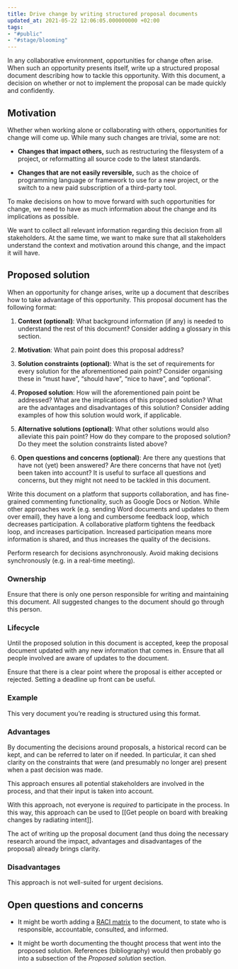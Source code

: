 ```yaml
---
title: Drive change by writing structured proposal documents
updated_at: 2021-05-22 12:06:05.000000000 +02:00
tags:
- "#public"
- "#stage/blooming"
---
```



In any collaborative environment, opportunities for change often arise. When such an opportunity presents itself, write up a structured proposal document describing how to tackle this opportunity. With this document, a decision on whether or not to implement the proposal can be made quickly and confidently.

## Motivation
Whether when working alone or collaborating with others, opportunities for change will come up. While many such changes are trivial, some are not:

* **Changes that impact others,** such as restructuring the filesystem of a project, or reformatting all source code to the latest standards.

* **Changes that are not easily reversible,** such as the choice of programming language or framework to use for a new project, or the switch to a new paid subscription of a third-party tool.

To make decisions on how to move forward with such opportunities for change, we need to have as much information about the change and its implications as possible.

We want to collect all relevant information regarding this decision from all stakeholders. At the same time, we want to make sure that all stakeholders understand the context and motivation around this change, and the impact it will have.

## Proposed solution
When an opportunity for change arises, write up a document that describes how to take advantage of this opportunity. This proposal document has the following format:

1. **Context (optional)**: What background information (if any) is needed to understand the rest of this document? Consider adding a glossary in this section.

2. **Motivation**: What pain point does this proposal address?

3. **Solution constraints (optional)**: What is the set of requirements for every solution for the aforementioned pain point? Consider organising these in “must have”, “should have”, “nice to have”, and “optional”.

4. **Proposed solution**: How will the aforementioned pain point be addressed? What are the implications of this proposed solution? What are the advantages and disadvantages of this solution? Consider adding examples of how this solution would work, if applicable.

5. **Alternative solutions (optional)**: What other solutions would also alleviate this pain point? How do they compare to the proposed solution? Do they meet the solution constraints listed above?

6. **Open questions and concerns (optional)**: Are there any questions that have not (yet) been answered? Are there concerns that have not (yet) been taken into account? It is useful to surface all questions and concerns, but they might not need to be tackled in this document.

Write this document on a platform that supports collaboration, and has fine-grained commenting functionality, such as Google Docs or Notion. While other approaches work (e.g. sending Word documents and updates to them over email), they have a long and cumbersome feedback loop, which decreases participation. A collaborative platform tightens the feedback loop, and increases participation. Increased participation means more information is shared, and thus increases the quality of the decisions.

Perform research for decisions asynchronously. Avoid making decisions synchronously (e.g. in a real-time meeting).

### Ownership
Ensure that there is only one person responsible for writing and maintaining this document. All suggested changes to the document should go through this person.

### Lifecycle
Until the proposed solution in this document is accepted, keep the proposal document updated with any new information that comes in. Ensure that all people involved are aware of updates to the document.

Ensure that there is a clear point where the proposal is either accepted or rejected. Setting a deadline up front can be useful.

### Example
This very document you’re reading is structured using this format.

### Advantages
By documenting the decisions around proposals, a historical record can be kept, and can be referred to later on if needed. In particular, it can shed clarity on the constraints that were (and presumably no longer are) present when a past decision was made.

This approach ensures all potential stakeholders are involved in the process, and that their input is taken into account.

With this approach, not everyone is *required* to participate in the process. In this way, this approach can be used to [[Get people on board with breaking changes by radiating intent]].

The act of writing up the proposal document (and thus doing the necessary research around the impact, advantages and disadvantages of the proposal) already brings clarity.

### Disadvantages
This approach is not well-suited for urgent decisions.

## Open questions and concerns
* It might be worth adding a [RACI matrix](https://en.wikipedia.org/wiki/Responsibility_assignment_matrix) to the document, to state who is responsible, accountable, consulted, and informed.

* It might be worth documenting the thought process that went into the proposed solution. References (bibliography) would then probably go into a subsection of the *Proposed solution* section.